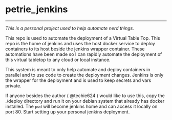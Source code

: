 # petrie_jenkins

---

_This is a personal project used to help automate nerd things._

This repo is used to automate the deployment of a Virtual Table Top. This repo is the home of jenkins and uses the host docker service to deploy containers to its host beside the jenkins wrapper container. These automations have been made so I can rapidly automate the deployment of this virtual tabletop to any cloud or local instance.

This system is meant to only help automate and deploy containers in parallel and to use code to create the deployment changes. Jenkins is only the wrapper for the deployment and is used to keep secrets and vars private.

If anyone besides the author ( @techie624 ) would like to use this, copy the ./deploy directory and run it on your debian system that already has docker installed. The `pwd` will become jenkins home and can access it locally on port 80. Start setting up your personal jenkins deployment.